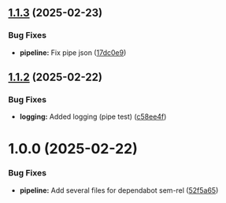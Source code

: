 ## [1.1.3](https://github.com/derBobby/java-mail-connector/compare/v1.1.2...v1.1.3) (2025-02-23)


### Bug Fixes

* **pipeline:** Fix pipe json ([17dc0e9](https://github.com/derBobby/java-mail-connector/commit/17dc0e9d533d5b1c20adba5512abe38c017f4efc))

## [1.1.2](https://github.com/derBobby/java-mail-connector/compare/v1.1.1...v1.1.2) (2025-02-22)


### Bug Fixes

* **logging:** Added logging (pipe test) ([c58ee4f](https://github.com/derBobby/java-mail-connector/commit/c58ee4ff5512d465fd4b5c884408a79b60560553))

# 1.0.0 (2025-02-22)


### Bug Fixes

* **pipeline:** Add several files for dependabot sem-rel ([52f5a65](https://github.com/derBobby/java-mail-connector/commit/52f5a65bff8c570041e147e0a8f7f6c5f9432609))

